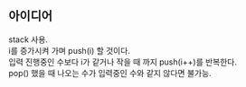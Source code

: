 ## 아이디어
stack 사용.  
i를 증가시켜 가며 push(i) 할 것이다.  
입력 진행중인 수보다 i가 같거나 작을 때 까지 push(i++)를 반복한다.  
pop() 했을 때 나오는 수가 입력중인 수와 같지 않다면 불가능.  
